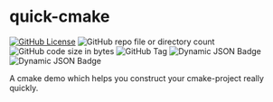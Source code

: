 # quick-cmake
[![GitHub License](https://img.shields.io/github/license/captainwc/quick-cmake)](https://shields.io/badges/)
![GitHub repo file or directory count](https://img.shields.io/github/directory-file-count/captainwc/quick-cmake)
![GitHub code size in bytes](https://img.shields.io/github/languages/code-size/captainwc/quick-cmake)
![GitHub Tag](https://img.shields.io/github/v/tag/captainwc/quick-cmake)
![Dynamic JSON Badge](https://img.shields.io/badge/dynamic/json?url=https%3A%2F%2Fcn.apihz.cn%2Fapi%2Ftianqi%2Ftqyb.php%3Fid%3D88888888%26key%3D88888888%26sheng%3D%25E4%25B8%258A%25E6%25B5%25B7%26place%3D%25E6%25B5%25A6%25E4%25B8%259C&query=%24.weather1&label=weather)
![Dynamic JSON Badge](https://img.shields.io/badge/dynamic/json?url=https%3A%2F%2Fcn.apihz.cn%2Fapi%2Ftianqi%2Ftqyb.php%3Fid%3D88888888%26key%3D88888888%26sheng%3D%25E4%25B8%258A%25E6%25B5%25B7%26place%3D%25E6%25B5%25A6%25E4%25B8%259C&query=%24.temperature&suffix=%E2%84%83&label=temperature)

A cmake demo which helps you construct your cmake-project really quickly.
